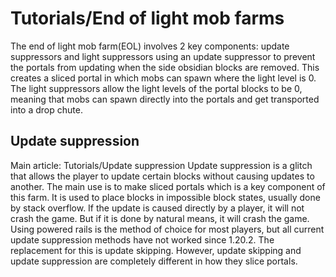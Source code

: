 # Tutorials/End of light mob farms
The end of light mob farm(EOL) involves 2 key components: update suppressors and light suppressors using an update suppressor to prevent the portals from updating when the side obsidian blocks are removed. This creates a sliced portal in which mobs can spawn where the light level is 0. The light suppressors allow the light levels of the portal blocks to be 0, meaning that mobs can spawn directly into the portals and get transported into a drop chute.

## Update suppression
Main article: Tutorials/Update suppression
Update suppression is a glitch that allows the player to update certain blocks without causing updates to another. The main use is to make sliced portals which is a key component of this farm. It is used to place blocks in impossible block states, usually done by stack overflow. If the update is caused directly by a player, it will not crash the game. But if it is done by natural means, it will crash the game. Using powered rails is the method of choice for most players, but all current update suppression methods have not worked since 1.20.2. The replacement for this is update skipping. However, update skipping and update suppression are completely different in how they slice portals.


